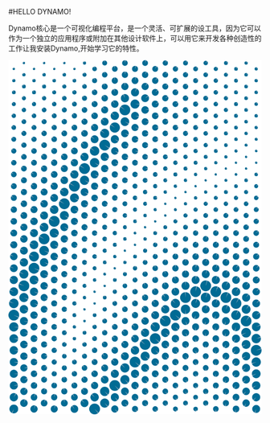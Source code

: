#HELLO DYNAMO!

Dynamo核心是一个可视化编程平台，是一个灵活、可扩展的设工具，因为它可以作为一个独立的应用程序或附加在其他设计软件上，可以用它来开发各种创造性的工作让我安装Dynamo,开始学习它的特性。

![Hello Attractor](images/2/2-cover.png)
